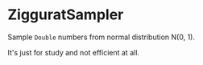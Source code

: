 # ZigguratSampler

Sample `Double` numbers from normal distribution N(0, 1).

It's just for study and not efficient at all.
